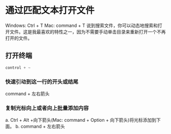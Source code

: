 

# 通过匹配文本打开文件
Windows: Ctrl + T 
Mac: command + T
说到搜索文件，你可以动态地搜索和打开文件。这是我最喜欢的特性之一，因为不需要手动单击目录来重新打开一个不再打开的文件。


## 打开终端

```js
control + ~
```


### 快速引动到这一行的开头或结尾
command + 左右箭头


### 复制光标向上或者向上批量添加内容
a. Ctrl + Alt +向下箭头(Mac: command + Option + 向下箭头)将光标添加到下面。
b. command + 左右箭头

